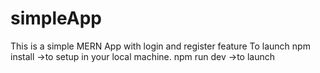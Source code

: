 # simpleApp
This is a simple MERN App with login and register feature
To launch
npm install ->to setup in your local machine.
npm run dev ->to launch
